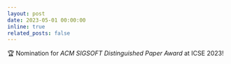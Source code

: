 ```yaml
---
layout: post
date: 2023-05-01 00:00:00
inline: true
related_posts: false
---
```


:trophy: Nomination for *ACM SIGSOFT Distinguished Paper Award* at ICSE 2023!
